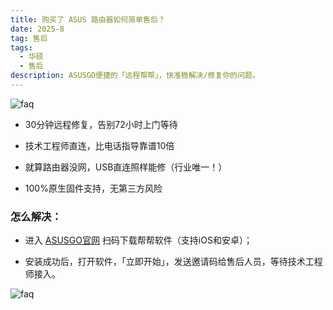 ```yaml
---
title: 购买了 ASUS 路由器如何简单售后？
date: 2025-8
tag: 售后
tags: 
  - 华硕
  - 售后
description: ASUSGO便捷的「远程帮帮」，快准稳解决/修复你的问题。
---
```



![faq](/assets/posts/bb1.png)

- 30分钟远程修复，告别72小时上门等待

- 技术工程师直连，比电话指导靠谱10倍

- 就算路由器没网，USB直连照样能修（行业唯一！）

- 100%原生固件支持，无第三方风险



### 怎么解决：

- 进入 [ASUSGO官网](https://www.asusgo.com/remote) 扫码下载帮帮软件（支持iOS和安卓）；

- 安装成功后，打开软件，「立即开始」，发送邀请码给售后人员，等待技术工程师接入。

![faq](/assets/posts/bb2.png)
